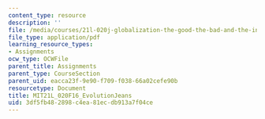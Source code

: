 ```yaml
---
content_type: resource
description: ''
file: /media/courses/21l-020j-globalization-the-good-the-bad-and-the-in-between-fall-2016/3df5fb482898c4ea81ecdb913a7f04ce_MIT21L_020F16_EvolutionJeans.pdf
file_type: application/pdf
learning_resource_types:
- Assignments
ocw_type: OCWFile
parent_title: Assignments
parent_type: CourseSection
parent_uid: eacca23f-9e90-f709-f038-66a02cefe90b
resourcetype: Document
title: MIT21L_020F16_EvolutionJeans
uid: 3df5fb48-2898-c4ea-81ec-db913a7f04ce
---
```

